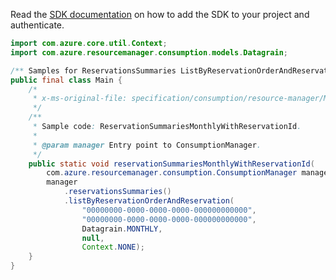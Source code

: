 Read the [SDK documentation](https://github.com/Azure/azure-sdk-for-java/blob/azure-resourcemanager-consumption_1.0.0-beta.3/sdk/consumption/azure-resourcemanager-consumption/README.md) on how to add the SDK to your project and authenticate.

```java
import com.azure.core.util.Context;
import com.azure.resourcemanager.consumption.models.Datagrain;

/** Samples for ReservationsSummaries ListByReservationOrderAndReservation. */
public final class Main {
    /*
     * x-ms-original-file: specification/consumption/resource-manager/Microsoft.Consumption/stable/2021-10-01/examples/ReservationSummariesMonthlyWithReservationId.json
     */
    /**
     * Sample code: ReservationSummariesMonthlyWithReservationId.
     *
     * @param manager Entry point to ConsumptionManager.
     */
    public static void reservationSummariesMonthlyWithReservationId(
        com.azure.resourcemanager.consumption.ConsumptionManager manager) {
        manager
            .reservationsSummaries()
            .listByReservationOrderAndReservation(
                "00000000-0000-0000-0000-000000000000",
                "00000000-0000-0000-0000-000000000000",
                Datagrain.MONTHLY,
                null,
                Context.NONE);
    }
}
```
